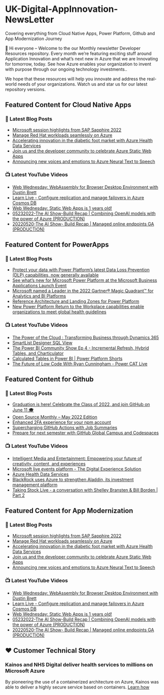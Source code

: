 # UK-Digital-AppInnovation-NewsLetter

Covering everything from Cloud Native Apps, Power Platform, Github and App Modernization Journey

👋 Hi everyone – Welcome to the our Monthly newsletter Developer Resources repository. Every month we’re featuring exciting stuff around Application Innovation and what’s next new in Azure that we are Innovating for tomorrow, today. See how Azure enables your organization to invent with purpose through our ongoing technology investments..


We hope that these resources will help you innovate and address the real-world needs of your organizations. Watch us and star us for our latest repository versions.

## Featured Content for Cloud Native Apps


### 📝 Latest Blog Posts

    
<!-- BLOGCNA:START -->
- [Microsoft session highlights from SAP Sapphire 2022](https://azure.microsoft.com/blog/microsoft-session-highlights-from-sap-sapphire-2022/)
- [Manage Red Hat workloads seamlessly on Azure](https://azure.microsoft.com/blog/manage-red-hat-workloads-seamlessly-on-azure/)
- [Accelerating innovation in the diabetic foot market with Azure Health Data Services](https://azure.microsoft.com/blog/accelerating-innovation-in-the-diabetic-foot-market-with-azure-health-data-services/)
- [Join us and the developer community to celebrate Azure Static Web Apps](https://azure.microsoft.com/blog/join-us-and-the-developer-community-to-celebrate-azure-static-web-apps/)
- [Announcing new voices and emotions to Azure Neural Text to Speech](https://azure.microsoft.com/blog/announcing-new-voices-and-emotions-to-azure-neural-text-to-speech/)
<!-- BLOGCNA:END -->

### 📺 Latest YouTube Videos

 
<!-- YOUTUBECNA:START -->
- [Web Wednesday: WebAssembly for Browser Desktop Environment with Dustin Brett](https://www.youtube.com/watch?v=jFR2TINWrdw)
- [Learn Live - Configure replication and manage failovers in Azure Cosmos DB](https://www.youtube.com/watch?v=AdOUbyny_M4)
- [Web Wednesday: Static Web Apps is 1 years old!](https://www.youtube.com/watch?v=8SPGneTG28s)
- [05232022-The AI Show-Build Recap | Combining OpenAI models with the power of Azure &lpar;PRODUCTION&rpar;](https://www.youtube.com/watch?v=qAAmlxub_9s)
- [20220520-The AI Show- Build Recap | Managed online endpoints GA &lpar;PRODUCTION&rpar;](https://www.youtube.com/watch?v=pLPg6CxuGx0)
<!-- YOUTUBECNA:END -->

##  Featured Content for PowerApps
### 📝 Latest Blog Posts
<!-- BLOGPOWER:START -->
- [Protect your data with Power Platform’s latest Data Loss Prevention (DLP) capabilities, now generally available](https://cloudblogs.microsoft.com/powerplatform/2022/04/11/protect-your-data-with-power-platforms-latest-data-loss-prevention-dlp-capabilities-now-generally-available/)
- [See what’s new for Microsoft Power Platform at the Microsoft Business Applications Launch Event](https://cloudblogs.microsoft.com/powerplatform/2022/03/30/see-whats-new-for-microsoft-power-platform-at-the-microsoft-business-applications-launch-event/)
- [Microsoft named a Leader in the 2022 Gartner® Magic Quadrant™ for Analytics and BI Platforms](https://powerbi.microsoft.com/en-us/blog/microsoft-named-a-leader-in-the-2022-gartner-magic-quadrant-for-analytics-and-bi-platforms/)
- [Reference Architecture and Landing Zones for Power Platform](https://cloudblogs.microsoft.com/powerplatform/2022/02/18/north-star-architecture-and-landing-zones-for-power-platform/)
- [New Power Platform Return to the Workplace capabilities enable organizations to meet global health guidelines](https://cloudblogs.microsoft.com/powerplatform/2021/11/30/new-power-platform-return-to-the-workplace-capabilities-enable-organizations-to-meet-global-health-guidelines/)
<!-- BLOGPOWER:END -->
 ### 📺 Latest YouTube Videos
    
<!-- YOUTUBEPOWER:START -->
- [The Power of the Cloud : Transforming Business through Dynamics 365](https://www.youtube.com/watch?v=zcoMLP2-EbU)
- [SmartList Designer SQL View](https://www.youtube.com/watch?v=Zp1HOMDTVhs)
- [The Power BI Community Show Ep 4 - Incremental Refresh, Hybrid Tables, and Charticulator](https://www.youtube.com/watch?v=CXXyYZX1oyE)
- [Calculated Tables in Power BI | Power Platform Shorts](https://www.youtube.com/watch?v=NnVyI9PPltE)
- [The Future of Low Code With Ryan Cunningham - Power CAT Live](https://www.youtube.com/watch?v=RT-LWZif3Zw)
<!-- YOUTUBEPOWER:END -->

##  Featured Content for Github
### 📝 Latest Blog Posts
<!-- BLOGGITHUB:START -->
- [Graduation is here! Celebrate the Class of 2022, and join GitHub on June 11 🎓](https://github.blog/2022-05-11-graduation-is-here-celebrate-the-class-of-2022-and-join-github-on-june-11/)
- [Open Source Monthly &#8211; May 2022 Edition](https://github.blog/2022-05-11-open-source-monthly-may-2022-edition/)
- [Enhanced 2FA experience for your npm account](https://github.blog/2022-05-10-enhanced-2fa-experience-for-your-npm-account/)
- [Supercharging GitHub Actions with Job Summaries](https://github.blog/2022-05-09-supercharging-github-actions-with-job-summaries/)
- [Prepare for next semester with GitHub Global Campus and Codespaces](https://github.blog/2022-05-09-prepare-for-next-semester-with-github-global-campus-and-codespaces/)
<!-- BLOGGITHUB:END -->
### 📺 Latest YouTube Videos
<!-- YOUTUBEGITHUB:START -->
- [Intelligent Media and Entertainment: Empowering your future of creativity, content, and experiences](https://www.youtube.com/watch?v=3SpKd5cwVAs)
- [Microsoft live events platform - The Digital Experience Solution](https://www.youtube.com/watch?v=LldOYzR5tfo)
- [Azure Health Data Services](https://www.youtube.com/watch?v=EKMI7TZK72k)
- [BlackRock uses Azure to strengthen Aladdin, its investment management platform](https://www.youtube.com/watch?v=4tm8exI0DSY)
- [Taking Stock Live - a conversation with Shelley Bransten &amp; Bill Borden | Part 2](https://www.youtube.com/watch?v=y9LU4ID2UCQ)
<!-- YOUTUBEGITHUB:END -->
##  Featured Content for App Modernization
### 📝 Latest Blog Posts
<!-- BLOGAPPMOD:START -->
- [Microsoft session highlights from SAP Sapphire 2022](https://azure.microsoft.com/blog/microsoft-session-highlights-from-sap-sapphire-2022/)
- [Manage Red Hat workloads seamlessly on Azure](https://azure.microsoft.com/blog/manage-red-hat-workloads-seamlessly-on-azure/)
- [Accelerating innovation in the diabetic foot market with Azure Health Data Services](https://azure.microsoft.com/blog/accelerating-innovation-in-the-diabetic-foot-market-with-azure-health-data-services/)
- [Join us and the developer community to celebrate Azure Static Web Apps](https://azure.microsoft.com/blog/join-us-and-the-developer-community-to-celebrate-azure-static-web-apps/)
- [Announcing new voices and emotions to Azure Neural Text to Speech](https://azure.microsoft.com/blog/announcing-new-voices-and-emotions-to-azure-neural-text-to-speech/)
<!-- BLOGAPPMOD:END -->
### 📺 Latest YouTube Videos
<!-- YOUTUBEAPPMOD:START -->
- [Web Wednesday: WebAssembly for Browser Desktop Environment with Dustin Brett](https://www.youtube.com/watch?v=jFR2TINWrdw)
- [Learn Live - Configure replication and manage failovers in Azure Cosmos DB](https://www.youtube.com/watch?v=AdOUbyny_M4)
- [Web Wednesday: Static Web Apps is 1 years old!](https://www.youtube.com/watch?v=8SPGneTG28s)
- [05232022-The AI Show-Build Recap | Combining OpenAI models with the power of Azure &lpar;PRODUCTION&rpar;](https://www.youtube.com/watch?v=qAAmlxub_9s)
- [20220520-The AI Show- Build Recap | Managed online endpoints GA &lpar;PRODUCTION&rpar;](https://www.youtube.com/watch?v=pLPg6CxuGx0)
<!-- YOUTUBEAPPMOD:END -->


## ♥️ Customer Technical Story 

### Kainos and NHS Digital deliver health services to millions on Microsoft Azure

By pioneering the use of a containerized architecture on Azure, Kainos was able to deliver a highly secure service based on containers. [Learn how](https://customers.microsoft.com/en-us/story/1368348549535774520-kainos-and-nhs-digital-deliver-health-services-to-millions-on-microsoft-azure)

